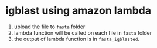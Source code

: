 # igblast using amazon lambda

1. upload the file to <code>fasta</code> folder
2. lambda function will be called on each file in <code>fasta</code> folder
3. the output of lambda function is in <code>fasta_igblasted</code>.
